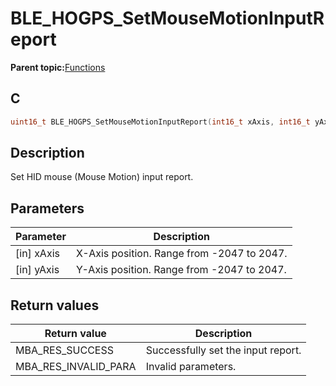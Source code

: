# BLE\_HOGPS\_SetMouseMotionInputReport

**Parent topic:**[Functions](GUID-4766BD96-39D9-49CC-825C-772FFD3D0082.md)

## C

```c
uint16_t BLE_HOGPS_SetMouseMotionInputReport(int16_t xAxis, int16_t yAxis);
```

## Description

Set HID mouse \(Mouse Motion\) input report.

## Parameters

|Parameter|Description|
|---------|-----------|
|\[in\] xAxis|X-Axis position. Range from -2047 to 2047.|
|\[in\] yAxis|Y-Axis position. Range from -2047 to 2047.|

## Return values

|Return value|Description|
|------------|-----------|
|MBA\_RES\_SUCCESS|Successfully set the input report.|
|MBA\_RES\_INVALID\_PARA|Invalid parameters.|

